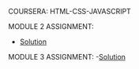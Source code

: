 COURSERA: HTML-CSS-JAVASCRIPT

MODULE 2 ASSIGNMENT:
- [Solution](https://Nguyen-Julie.github.io/Module2-solution/index.html)

MODULE 3 ASSIGNMENT:
-[Solution](https://Nguyen-Julie.github.io/Module3-solution/index.html)
